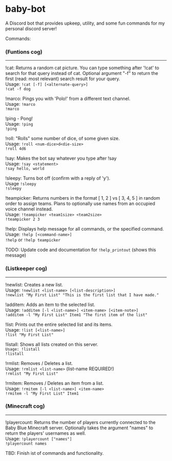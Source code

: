 # baby-bot

A Discord bot that provides upkeep, utility, and some fun commands for my personal discord server!

Commands:

### (Funtions cog)
---
!cat: Returns a random cat picture. You can type something after '!cat' to search for that query instead of cat. Optional argument "-f" to return the first (read: most relevant) search result for your query.\
Usage: `!cat [-f] [<alternate-query>]`\
`!cat -f dog`

!marco: Pings you with 'Polo!' from a different text channel.\
Usage: `!marco`\
`!marco`

!ping - Pong!\
Usage: `!ping`\
`!ping`

!roll: "Rolls" some number of dice, of some given size.\
Usage: `!roll <num-dice>d<die-size>`\
`!roll 4d6`

!say: Makes the bot say whatever you type after !say\
Usage: `!say <statement>`\
`!say hello, world`

!sleepy: Turns bot off (confirm with a reply of 'y').\
Usage `!sleepy`\
`!sleepy`

!teampicker: Returns numbers in the format [ 1, 2 ] vs [ 3, 4, 5 ] in random order to assign teams. Plans to optionally use names from an occupied voice channel instead.\
Usage: `!teampicker <team1size> <team2size>`\
`!teampicker 2 3`

!help: Displays help message for all commands, or the specified command.\
Usage: `!help [<command-name>]`\
`!help` or `!help teampicker`

TODO: Update code and documentation for `!help_printout` (shows this message)

### (Listkeeper cog)
---
!newlist: Creates a new list.\
Usage: `!newlist <list-name> [<list-description>]`\
`!newlist "My First List" "This is the first list that I have made."`


!additem: Adds an item to the selected list.\
Usage: `!additem [-l <list-name>] <item-name> [<item-note>]`\
`!additem -l "My First List" Item1 "The first item of the list"`


!list: Prints out the entire selected list and its items.\
Usage: `!list [<list-name>]`\
`!list "My First List"`


!listall: Shows all lists created on this server.\
`Usage: !listall`\
`!listall`


!rmlist: Removes / Deletes a list.\
Usage: `!rmlist <list-name>` (list-name REQUIRED!)\
`!rmlist "My First List"`


!rmitem: Removes / Deletes an item from a list.\
Usage: `!rmitem [-l <list-name>] <item-name>`\
`!rmitem -l "My First List" Item1`

### (Minecraft cog)
---
!playercount: Returns the number of players currently connected to the Baby Blue Minecraft server. Optionally takes the argument "names" to return the players' usernames as well.\
Usage: `!playercount ["names"]`\
`!playercount names`

TBD: Finish ist of commands and functionality.

